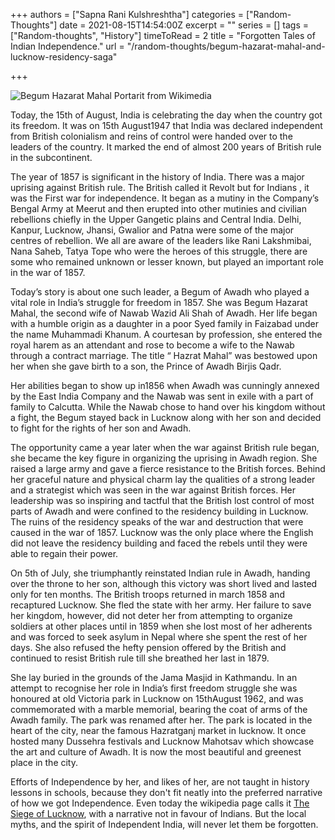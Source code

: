 +++
authors = ["Sapna Rani Kulshreshtha"]
categories = ["Random-Thoughts"]
date = 2021-08-15T14:54:00Z
excerpt = ""
series = []
tags = ["Random-thoughts", "History"]
timeToRead = 2
title = "Forgotten Tales of Indian Independence."
url = "/random-thoughts/begum-hazarat-mahal-and-lucknow-residency-saga"

+++

![Begum Hazarat Mahal Portarit from Wikimedia](/images/begum_hazrat_mahal.jpg "Begum Hazarat Mahal")

Today, the 15th of August, India is celebrating the day when the country got its freedom. It was on 15th August1947 that India was declared independent from British colonialism and reins of control were handed over to the leaders of the country. It marked the end of almost 200 years of British rule in the subcontinent.

The year of 1857 is significant in the history of India. There was a major uprising against British rule. The British called it Revolt but for Indians , it was the First war for independence. It began as a mutiny in the Company’s Bengal Army at Meerut and then erupted into other mutinies and civilian rebellions chiefly in the Upper Gangetic plains and Central India. Delhi, Kanpur, Lucknow, Jhansi, Gwalior and Patna were some of the major centres of rebellion. We all are aware of the leaders like Rani Lakshmibai, Nana Saheb, Tatya Tope who were the heroes of this struggle, there are some who remained unknown or lesser known, but played an important role in the war of 1857.

Today’s story is about one such leader, a Begum of Awadh who played a vital role in India’s struggle for freedom in 1857. She was Begum Hazarat Mahal, the second wife of Nawab Wazid Ali Shah of Awadh. Her life began with a humble origin as a daughter in a poor Syed family in Faizabad under the name Muhammadi Khanum. A courtesan by profession, she entered the royal harem as an attendant and rose to become a wife to the Nawab through a contract marriage. The title “ Hazrat Mahal” was bestowed upon her when she gave birth to a son, the Prince of Awadh Birjis Qadr.

Her abilities began to show up in1856 when Awadh was cunningly annexed by the East India Company and the Nawab was sent in exile with a part of family to Calcutta. While the Nawab chose to hand over his kingdom without a fight, the Begum stayed back in Lucknow along with her son and decided to fight for the rights of her son and Awadh.

The opportunity came a year later when the war against British rule began, she became the key figure in organizing the uprising in Awadh region. She raised a large army and gave a fierce resistance to the British forces. Behind her graceful nature and physical charm lay the qualities of a strong leader and a strategist which was seen in the war against British forces. Her leadership was so inspiring and tactful that the British lost control of most parts of Awadh and were confined to the residency building in Lucknow. The ruins of the residency speaks of the war and destruction that were caused in the war of 1857. Lucknow was the only place where the English did not leave the residency building and faced the rebels until they were able to regain their power.

On 5th of July, she triumphantly reinstated Indian rule in Awadh, handing over the throne to her son, although this victory was short lived and lasted only for ten months. The British troops returned in march 1858 and recaptured Lucknow. She fled the state with her army. Her failure to save her kingdom, however, did not deter her from attempting to organize soldiers at other places until in 1859 when she lost most of her adherents and was forced to seek asylum in Nepal where she spent the rest of her days. She also refused the hefty pension offered by the British and continued to resist British rule till she breathed her last in 1879.

She lay buried in the grounds of the Jama Masjid in Kathmandu. In an attempt to recognise her role in India’s first freedom struggle she was honoured at old Victoria park in Lucknow on 15thAugust 1962, and was commemorated with a marble memorial, bearing the coat of arms of the Awadh family. The park was renamed after her. The park is located in the heart of the city, near the famous Hazratganj market in lucknow. It once hosted many Dussehra festivals and Lucknow Mahotsav which showcase the art and culture of Awadh. It is now the most beautiful and greenest place in the city.

Efforts of Independence by her, and likes of her, are not taught in history lessons in schools, because they don't fit neatly into the preferred narrative of how we got Independence. Even today the wikipedia page calls it [The Siege of Lucknow](), with a narrative not in favour of Indians. But the local myths, and the spirit of Independent India, will never let them be forgotten.